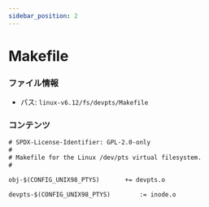 ```yaml
---
sidebar_position: 2
---
```

# Makefile

### ファイル情報

- パス: `linux-v6.12/fs/devpts/Makefile`

### コンテンツ

```txt
# SPDX-License-Identifier: GPL-2.0-only
#
# Makefile for the Linux /dev/pts virtual filesystem.
#

obj-$(CONFIG_UNIX98_PTYS)		+= devpts.o

devpts-$(CONFIG_UNIX98_PTYS)		:= inode.o

```
